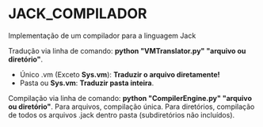 # JACK_COMPILADOR
Implementação de um compilador para a linguagem Jack

Tradução via linha de comando: **python "VMTranslator.py" "arquivo ou diretório"**.
- Único .vm (Exceto **Sys.vm**): **Traduzir o arquivo diretamente!**
- Pasta ou **Sys.vm**: **Traduzir pasta inteira**.

Compilação via linha de comando: **python "CompilerEngine.py" "arquivo ou diretório"**. Para arquivos, compilação única. Para diretórios, compilação de todos os arquivos .jack dentro pasta (subdiretórios não incluídos).
